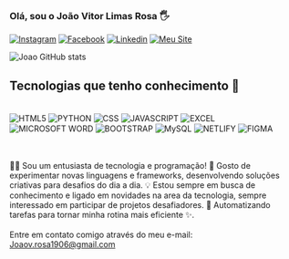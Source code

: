 
### Olá, sou o João Vitor Limas Rosa 🖐️

[![Instagram](https://img.shields.io/badge/Instagram-E4405F?style=for-the-badge&logo=instagram&logoColor=white)](https://www.instagram.com/joao_limas19/)
[![Facebook](https://img.shields.io/badge/Facebook-1877F2?style=for-the-badge&logo=facebook&logoColor=white)](https://www.facebook.com/profile.php?id=100068713909993)
[![Linkedin](https://img.shields.io/badge/LinkedIn-0077B5?style=for-the-badge&logo=linkedin&logoColor=white)](https://www.linkedin.com/in/jo%C3%A3orosa1906/)
[![Meu Site](https://img.shields.io/badge/website-000000?style=for-the-badge&logo=About.me&logoColor=white)](https://www.Google.com)

![Joao GitHub stats](https://github-readme-stats.vercel.app/api?username=Jvlrosa&show_icons=true&theme=dracula)

## Tecnologias que tenho conhecimento 🧠
<div style="display: inline_block"><br>
<img align="center" alt="HTML5" src= "https://img.shields.io/badge/HTML5-E34F26?style=for-the-badge&logo=html5&logoColor=white">
<img align="center" alt="PYTHON" src="https://img.shields.io/badge/Python-14354C?style=for-the-badge&logo=python&logoColor=white">
<img align="center" alt="CSS" src="https://img.shields.io/badge/CSS-239120?&style=for-the-badge&logo=css3&logoColor=white">
<img align="center" alt="JAVASCRIPT" src="https://img.shields.io/badge/JavaScript-F7DF1E?style=for-the-badge&logo=javascript&logoColor=black">
<img align="center" alt="EXCEL" src="https://img.shields.io/badge/Microsoft_Excel-217346?style=for-the-badge&logo=microsoft-excel&logoColor=white">
<img align="center" alt="MICROSOFT WORD" src="https://img.shields.io/badge/Microsoft_Word-2B579A?style=for-the-badge&logo=microsoft-word&logoColor=white">
<img align="center" alt="BOOTSTRAP" src="https://img.shields.io/badge/Bootstrap-563D7C?style=for-the-badge&logo=bootstrap&logoColor=white">
<img align="center" alt="MySQL" src="https://img.shields.io/badge/MySQL-00000F?style=for-the-badge&logo=mysql&logoColor=white">
<img align="center" alt="NETLIFY" src="https://img.shields.io/badge/Netlify-00C7B7?style=for-the-badge&logo=netlify&logoColor=white">
<img align="center" alt="FIGMA" src="https://img.shields.io/badge/Figma-F24E1E?style=for-the-badge&logo=figma&logoColor=white">
</div>
</br></br>

👨‍💻 Sou um entusiasta de tecnologia e programação! 🚀 Gosto de experimentar novas linguagens e frameworks, desenvolvendo soluções criativas para desafios do dia a dia. 💡 Estou sempre em busca de conhecimento e ligado em novidades na area da tecnologia, sempre interessado em participar de projetos desafiadores. 🔧 Automatizando tarefas para tornar minha rotina mais eficiente ✨.
</br></br>
Entre em contato comigo através do meu e-mail:  [Joaov.rosa1906@gmail.com](https://www.gmail.com)
